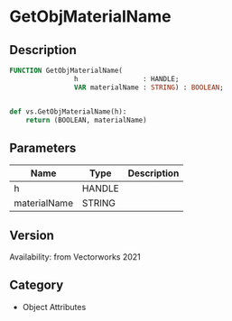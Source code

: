 # GetObjMaterialName

## Description
```pascal
FUNCTION GetObjMaterialName(
				h                : HANDLE;
				VAR materialName : STRING) : BOOLEAN;
```

```python

def vs.GetObjMaterialName(h):
    return (BOOLEAN, materialName)
```

## Parameters
|Name|Type|Description|
|---|---|---|
|h|HANDLE||
|materialName|STRING||

## Version
Availability: from Vectorworks 2021
## Category
* Object Attributes

